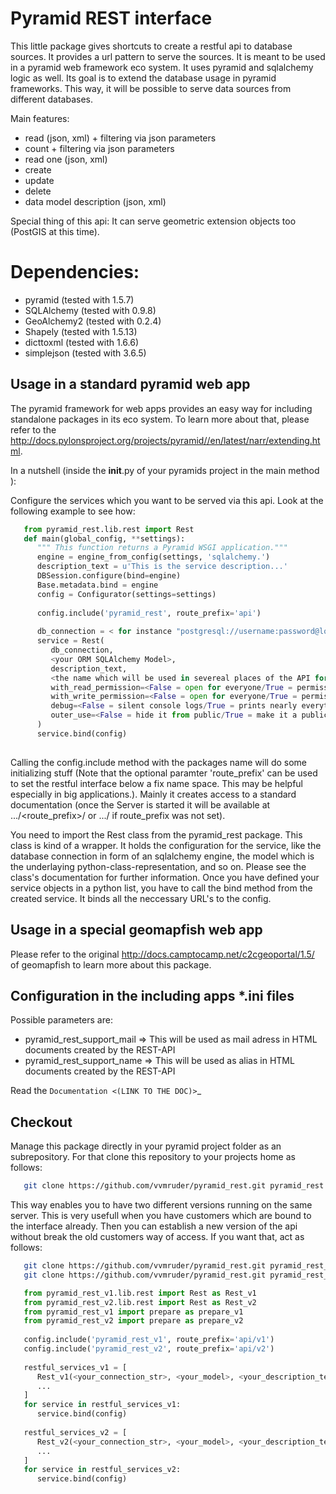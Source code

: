 Pyramid REST interface
======================

This little package gives shortcuts to create a restful api to database sources. It provides a url pattern to serve the
sources.
It is meant to be used in a pyramid web framework eco system. It uses pyramid and sqlalchemy logic as well. Its goal is
to extend the database usage in pyramid frameworks. This way, it will be possible to serve data sources from
different databases.

Main features:

* read (json, xml) + filtering via json parameters
* count  + filtering via json parameters
* read one (json, xml)
* create
* update
* delete
* data model description (json, xml)

Special thing of this api: It can serve geometric extension objects too (PostGIS at this time).

Dependencies:
=============
* pyramid (tested with 1.5.7)
* SQLAlchemy (tested with 0.9.8)
* GeoAlchemy2 (tested with 0.2.4)
* Shapely (tested with 1.5.13)
* dicttoxml (tested with 1.6.6)
* simplejson (tested with 3.6.5)


Usage in a standard pyramid web app
-----------------------------------

The pyramid framework for web apps provides an easy way for including standalone packages in its eco system. To learn
more about that, please refer to the http://docs.pylonsproject.org/projects/pyramid//en/latest/narr/extending.html.

In a nutshell (inside the __init__.py of your pyramids project in the main method ):

Configure the services which you want to be served via this api. Look at the following example to see how: 

```python
   from pyramid_rest.lib.rest import Rest
   def main(global_config, **settings):
      """ This function returns a Pyramid WSGI application."""
      engine = engine_from_config(settings, 'sqlalchemy.')
      description_text = u'This is the service description...'
      DBSession.configure(bind=engine)
      Base.metadata.bind = engine
      config = Configurator(settings=settings)
      
      config.include('pyramid_rest', route_prefix='api')
      
      db_connection = < for instance "postgresql://username:password@localhost:5432/db_name">
      service = Rest(
         db_connection,
         <your ORM SQLAlchemy Model>,
         description_text,
         <the name which will be used in severeal places of the API for this ressource>,
         with_read_permission=<False = open for everyone/True = permission dependent>,
         with_write_permission=<False = open for everyone/True = permission dependent>,
         debug=<False = silent console logs/True = prints nearly everything to the console>,
         outer_use=<False = hide it from public/True = make it a public one>
      )
      service.bind(config)
      
```

Calling the config.include method with the packages name will do some initializing stuff (Note that the optional
paramter 'route_prefix' can be used to set the restful interface below a fix name space. This may be helpful especially
in big applications.). Mainly it creates access to a standard documentation (once the Server is started it will be
available at .../<route_prefix>/ or .../ if route_prefix was not set).

You need to import the Rest class from the pyramid_rest package. This class is kind of a wrapper. It holds the
configuration for the service, like the database connection in form of an sqlalchemy engine, the model which is the
underlaying python-class-representation, and so on. Please see the class's documentation for further information.
Once you have defined your service objects in a python list, you have to call the bind method from the created service. It binds all the neccessary URL's to the config.



Usage in a special geomapfish web app
-------------------------------------

Please refer to the original http://docs.camptocamp.net/c2cgeoportal/1.5/ of geomapfish to
learn more about this package.


Configuration in the including apps *.ini files
-----------------------------------------------

Possible parameters are:

* pyramid_rest_support_mail => This will be used as mail adress in HTML documents created by the REST-API
* pyramid_rest_support_name => This will be used as alias in HTML documents created by the REST-API

Read the `Documentation <(LINK TO THE DOC)>`_

Checkout
--------

Manage this package directly in your pyramid project folder as an subrepository. For that clone this repository to your projects home as follows:

```bash
   git clone https://github.com/vvmruder/pyramid_rest.git pyramid_rest
```

This way enables you to have two different versions running on the same server. This is very usefull when you have customers which are bound to the interface already. Then you can establish a new version of the api without break the old customers way of access. If you want that, act as follows:

```bash
   git clone https://github.com/vvmruder/pyramid_rest.git pyramid_rest_v1
   git clone https://github.com/vvmruder/pyramid_rest.git pyramid_rest_v2
```
   
```python
   from pyramid_rest_v1.lib.rest import Rest as Rest_v1
   from pyramid_rest_v2.lib.rest import Rest as Rest_v2
   from pyramid_rest_v1 import prepare as prepare_v1
   from pyramid_rest_v2 import prepare as prepare_v2
   
   config.include('pyramid_rest_v1', route_prefix='api/v1')
   config.include('pyramid_rest_v2', route_prefix='api/v2')
   
   restful_services_v1 = [
      Rest_v1(<your_connection_str>, <your_model>, <your_description_text>, ...),
      ...
   ]
   for service in restful_services_v1:
      service.bind(config)
   
   restful_services_v2 = [
      Rest_v2(<your_connection_str>, <your_model>, <your_description_text>, ...),
      ...
   ]
   for service in restful_services_v2:
      service.bind(config)
```
